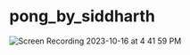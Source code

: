 # pong_by_siddharth

![Screen Recording 2023-10-16 at 4 41 59 PM](https://github.com/codasani/pong_by_siddharth/assets/147575366/4120f38e-163a-4ea8-8eb7-02955bc87e2a)
